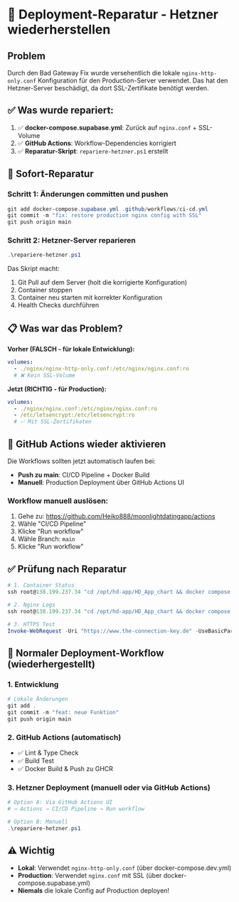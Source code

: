 # 🚨 Deployment-Reparatur - Hetzner wiederherstellen

## Problem

Durch den Bad Gateway Fix wurde versehentlich die lokale `nginx-http-only.conf` Konfiguration für den Production-Server verwendet. Das hat den Hetzner-Server beschädigt, da dort SSL-Zertifikate benötigt werden.

## ✅ Was wurde repariert:

1. ✅ **docker-compose.supabase.yml**: Zurück auf `nginx.conf` + SSL-Volume
2. ✅ **GitHub Actions**: Workflow-Dependencies korrigiert
3. ✅ **Reparatur-Skript**: `repariere-hetzner.ps1` erstellt

## 🔧 Sofort-Reparatur

### Schritt 1: Änderungen committen und pushen

```powershell
git add docker-compose.supabase.yml .github/workflows/ci-cd.yml
git commit -m "fix: restore production nginx config with SSL"
git push origin main
```

### Schritt 2: Hetzner-Server reparieren

```powershell
.\repariere-hetzner.ps1
```

Das Skript macht:
1. Git Pull auf dem Server (holt die korrigierte Konfiguration)
2. Container stoppen
3. Container neu starten mit korrekter Konfiguration
4. Health Checks durchführen

## 📋 Was war das Problem?

**Vorher (FALSCH - für lokale Entwicklung):**
```yaml
volumes:
  - ./nginx/nginx-http-only.conf:/etc/nginx/nginx.conf:ro
  # ❌ Kein SSL-Volume
```

**Jetzt (RICHTIG - für Production):**
```yaml
volumes:
  - ./nginx/nginx.conf:/etc/nginx/nginx.conf:ro
  - /etc/letsencrypt:/etc/letsencrypt:ro
  # ✅ Mit SSL-Zertifikaten
```

## 🚀 GitHub Actions wieder aktivieren

Die Workflows sollten jetzt automatisch laufen bei:
- **Push zu main**: CI/CD Pipeline + Docker Build
- **Manuell**: Production Deployment über GitHub Actions UI

### Workflow manuell auslösen:

1. Gehe zu: https://github.com/Heiko888/moonlightdatingapp/actions
2. Wähle "CI/CD Pipeline"
3. Klicke "Run workflow"
4. Wähle Branch: `main`
5. Klicke "Run workflow"

## ✅ Prüfung nach Reparatur

```powershell
# 1. Container Status
ssh root@138.199.237.34 "cd /opt/hd-app/HD_App_chart && docker compose -f docker-compose.supabase.yml ps"

# 2. Nginx Logs
ssh root@138.199.237.34 "cd /opt/hd-app/HD_App_chart && docker compose -f docker-compose.supabase.yml logs --tail=30 nginx"

# 3. HTTPS Test
Invoke-WebRequest -Uri "https://www.the-connection-key.de" -UseBasicParsing
```

## 🔄 Normaler Deployment-Workflow (wiederhergestellt)

### 1. Entwicklung
```powershell
# Lokale Änderungen
git add .
git commit -m "feat: neue Funktion"
git push origin main
```

### 2. GitHub Actions (automatisch)
- ✅ Lint & Type Check
- ✅ Build Test
- ✅ Docker Build & Push zu GHCR

### 3. Hetzner Deployment (manuell oder via GitHub Actions)
```powershell
# Option A: Via GitHub Actions UI
# → Actions → CI/CD Pipeline → Run workflow

# Option B: Manuell
.\repariere-hetzner.ps1
```

## ⚠️ Wichtig

- **Lokal**: Verwendet `nginx-http-only.conf` (über docker-compose.dev.yml)
- **Production**: Verwendet `nginx.conf` mit SSL (über docker-compose.supabase.yml)
- **Niemals** die lokale Config auf Production deployen!

